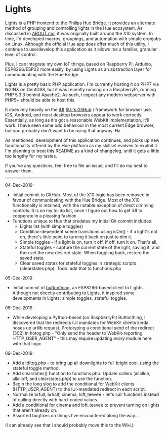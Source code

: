 # Lights

Lights is a PHP frontend to the Philips Hue Bridge. It provides an alternate method of grouping and controlling lights in the Hue ecosystem. As discussed in [ABOUT.md](https://github.com/kenkl/lights/blob/master/ABOUT.md), it was originally built around the X10 system. In time, I'd developed macros, groupings, and automation with simple cronjobs on Linux. Although the official Hue app does offer much of this utility, I continue to use/develop this application as it allows me a familiar, granular level of control.

Plus, I can integrate my own IoT things, based on Raspberry Pi, Arduino, ESP8266/ESP32 more easily, by using Lights as an abstraction layer for communicating with the Hue Bridge. 

Lights is a pretty basic PHP application. I'm currently hosting it on PHP7 via NGINX on CentOS8, but it was recently running on a RaspberryPi, running PHP 5.3.3 behind Apache2. As such, I expect any modern webserver with PHP5+ should be able to host this.

It does rely heavily on the [iUI](http://www.iui-js.org/) ([iUI's GitHub](https://github.com/iui/iUI) ) framework for browser use. iOS, Android, and most desktop browsers appear to work correctly. Essentially, as long as it's got a reasonable WebKit implementation, it'll work. I have seen some odd behaviour in the most current Edge browser, but you probably don't want to be using that anyway. Ha.

As mentioned, development of this application continues, and picks up new functionality offered by the Hue platform as my skillset evolves to exploit it. I'm planning to treat this README as a kind of changelog, until it gets a little too lengthy for my tastes.

If you've any questions, feel free to file an issue, and I'll do my best to answer them. 

-------------------------------------------------------------------------------

04-Dec-2019:

- Initial commit to GitHub. Most of the X10 logic has been removed in favour of communicating with the Hue Bridge. Most of the X10 functionality is retained, with the notable exception of direct dimming controls. It is on my to-do list, once I figure out how to get iUI to cooperate in a pleasing fashion.
- Functions unique to Hue that predates my initial Git commit includes:
  - Lights list (with simple toggles)
  - Condition-dependent scene transitions using isOn() - if a light's not on, there's little point to turning it back on just to dim it.
  - Simple toggles - if a light is on, turn it off. If off, turn it on. That's all.
  - Stateful toggles - capture the current state of the light, saving it, and then set the new desired state. When toggling back, restore the saved state.
  - Clear saved states for stateful toggles in strategic scripts (clearstates.php). Todo: add that to functions.php

05-Dec-2019:

- Initial commit of [buttonthing](https://github.com/kenkl/buttonthing), an ESP8266-based client to Lights. Although not directly contributing to Lights, it inspired some developments in Lights: simple toggles, stateful toggles.

08-Dec-2019:

- While developing a Python-based (on RaspberryPi) Buttonthing, I discovered that the redirects iUI mandates for WebKit clients kinda hoses up urllib.request. Prototyping a conditional send of the redirect (302) in hotog.php - "Only send the header to WebKit-reporting HTTP_USER_AGENT" - this may require updating *every* module here with that logic.

09-Dec-2019:

- Add alldltog.php - to bring up all downlights to full bright cool, using the stateful toggle method.
- Add clearstates() function to functions.php. Update callers (allallon, allalloff, and clearstates.php) to use the function.
- Begin the long slog to add the conditional for WebKit clients (HTTP_USER_AGENT) to the iUI-mandated redirect in each script.
- Normalize brfull, brhalf, cinema, loft_teevee - let's call functions instead of calling directly with hard-coded values.
- Add a conditional for cinema and loft_teevee to prevent turning on lights that aren't already on.
- Assorted bugfixes on things I've encountered along the way...

(I can already see that I should probably move this to the Wiki.)
